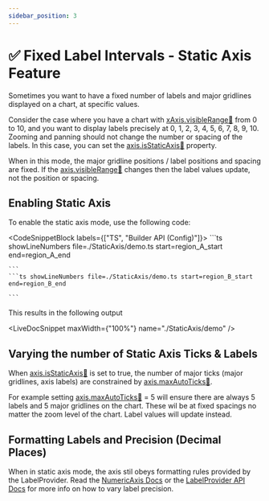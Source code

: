```yaml
---
sidebar_position: 3
---
```


# ✅ Fixed Label Intervals - Static Axis Feature

Sometimes you want to have a fixed number of labels and major gridlines displayed on a chart, at specific values.

Consider the case where you have a chart with [xAxis.visibleRange:blue_book:](https://www.scichart.com/documentation/js/current/typedoc/classes/axiscore.html#visiblerange) from 0 to 10, and you want to display labels precisely at 0, 1, 2, 3, 4, 5, 6, 7, 8, 9, 10. Zooming and panning should not change the number or spacing of the labels. In this case, you can set the [axis.isStaticAxis:blue_book:](https://www.scichart.com/documentation/js/current/typedoc/classes/axisbase2d.html#isstaticaxis) property.

When in this mode, the major gridline positions / label positions and spacing are fixed. If the [axis.visibleRange:blue_book:](https://www.scichart.com/documentation/js/current/typedoc/classes/axiscore.html#visiblerange) changes then the label values update, not the position or spacing.

Enabling Static Axis
--------------------

To enable the static axis mode, use the following code:

<CodeSnippetBlock labels={["TS", "Builder API (Config)"]}>
    ```ts showLineNumbers file=./StaticAxis/demo.ts start=region_A_start end=region_A_end

    ```
    ```ts showLineNumbers file=./StaticAxis/demo.ts start=region_B_start end=region_B_end

    ```

</CodeSnippetBlock>

This results in the following output

<LiveDocSnippet maxWidth={"100%"} name="./StaticAxis/demo" />

Varying the number of Static Axis Ticks & Labels
------------------------------------------------

When [axis.isStaticAxis:blue_book:](https://www.scichart.com/documentation/js/current/typedoc/classes/axisbase2d.html#isstaticaxis) is set to true, the number of major ticks (major gridlines, axis labels) are constrained by [axis.maxAutoTicks:blue_book:](https://www.scichart.com/documentation/js/current/typedoc/classes/axiscore.html#maxautoticks).

For example setting [axis.maxAutoTicks:blue_book:](https://www.scichart.com/documentation/js/current/typedoc/classes/axiscore.html#maxautoticks) = 5 will ensure there are always 5 labels and 5 major gridlines on the chart. These wil be at fixed spacings no matter the zoom level of the chart. Label values will update instead.

Formatting Labels and Precision (Decimal Places)
------------------------------------------------

When in static axis mode, the axis stil obeys formatting rules provided by the LabelProvider. Read the [NumericAxis Docs](/docs/2d-charts/axis-api/axis-types/numeric-axis) or the [LabelProvider API Docs](/docs/2d-charts/axis-api/axis-labels/label-provider-api-overview) for more info on how to vary label precision.
